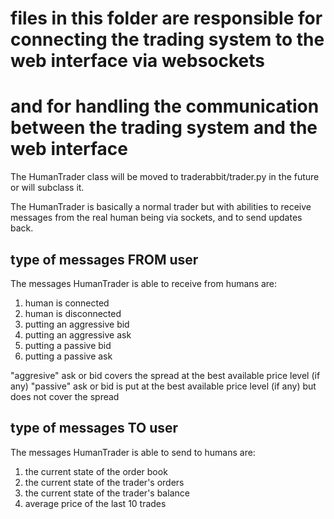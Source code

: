 # files in this folder are responsible for connecting the trading system to the web interface via websockets
# and for handling the communication between the trading system and the web interface

The HumanTrader class will be moved to traderabbit/trader.py in the future or will subclass it.

The HumanTrader is basically a normal trader but with abilities to receive messages from the real human being via sockets,
and to send updates back.

## type of messages FROM user
The messages HumanTrader is able to receive from humans are:
1. human is connected
2. human is disconnected
3. putting an aggressive bid
4. putting an aggressive ask
5. putting a passive bid
6. putting a passive ask

"aggresive" ask or bid covers the spread at the best available price level (if any)
"passive" ask or bid is put at the best available price level (if any) but does not cover the spread

## type of messages TO user

The messages HumanTrader is able to send to humans are:
1. the current state of the order book
2. the current state of the trader's orders
3. the current state of the trader's balance
4. average price of the last 10 trades
